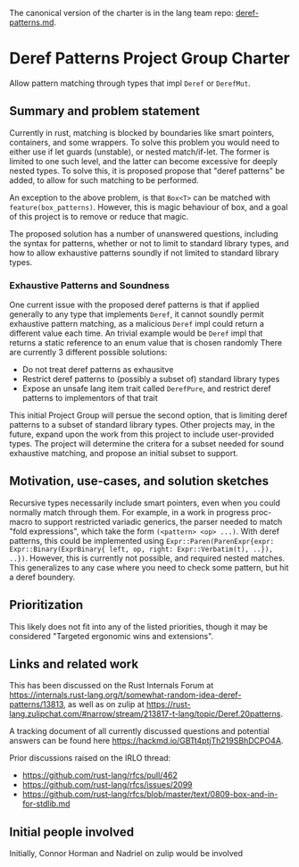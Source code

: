 The canonical version of the charter is in the lang team repo: [deref-patterns.md](https://github.com/rust-lang/lang-team/blob/master/projects/deref-patterns.md).

# Deref Patterns Project Group Charter

Allow pattern matching through types that impl `Deref` or `DerefMut`. 

## Summary and problem statement

Currently in rust, matching is blocked by boundaries like smart pointers, containers, and some wrappers. 
To solve this problem you would need to either use if let guards (unstable), or nested match/if-let. 
The former is limited to one such level, and the latter can become excessive for deeply nested types. 
To solve this, it is proposed propose that "deref patterns" be added, to allow for such matching to be performed.

An exception to the above problem, is that `Box<T>` can be matched with `feature(box_patterns)`. 
However, this is magic behaviour of box, and a goal of this project is to remove or reduce that magic. 

The proposed solution has a number of unanswered questions, including the syntax for patterns, whether or not to limit to standard library types,
 and how to allow exhaustive patterns soundly if not limited to standard library types. 

### Exhaustive Patterns and Soundness

One current issue with the proposed deref patterns is that if applied generally to any type that implements `Deref`, 
it cannot soundly permit exhaustive pattern matching, as a malicious `Deref` impl could return a different value each time.
An trivial example would be  `Deref` impl that returns a static reference to an enum value that is chosen randomly
There are currently 3 different possible solutions:
* Do not treat deref patterns as exhausitve
* Restrict deref patterns to (possibly a subset of) standard library types
* Expose an unsafe lang item trait called `DerefPure`, and restrict deref patterns to implementors of that trait

This initial Project Group will persue the second option, that is limiting deref patterns to a subset of standard library types. Other projects may, in the future, expand upon the work from this project to include user-provided types. The project will determine the critera for a subset needed for sound exhaustive matching, and propose an initial subset to support.


## Motivation, use-cases, and solution sketches

Recursive types necessarily include smart pointers, even when you could normally match through them.
For example, in a work in progress proc-macro to support restricted variadic generics, the parser needed to match "fold expressions", which take the form `(<pattern> <op> ...)`. With deref patterns, this could be implemented using `Expr::Paren(ParenExpr{expr: Expr::Binary(ExprBinary{ left, op, right: Expr::Verbatim(t), ..}), ..})`. However, this is currently not possible, and required nested matches.  
This generalizes to any case where you need to check some pattern, but hit a deref boundery. 



## Prioritization

This likely does not fit into any of the listed priorities, though it may be considered "Targeted ergonomic wins and extensions".

## Links and related work

This has been discussed on the Rust Internals Forum at <https://internals.rust-lang.org/t/somewhat-random-idea-deref-patterns/13813>, 
as well as on zulip at <https://rust-lang.zulipchat.com/#narrow/stream/213817-t-lang/topic/Deref.20patterns>. 

A tracking document of all currently discussed questions and potential answers can be found here <https://hackmd.io/GBTt4ptjTh219SBhDCPO4A>. 

Prior discussions raised on the IRLO thread:
* https://github.com/rust-lang/rfcs/pull/462
* https://github.com/rust-lang/rfcs/issues/2099
* https://github.com/rust-lang/rfcs/blob/master/text/0809-box-and-in-for-stdlib.md

## Initial people involved

Initially, Connor Horman and Nadriel on zulip would be involved
